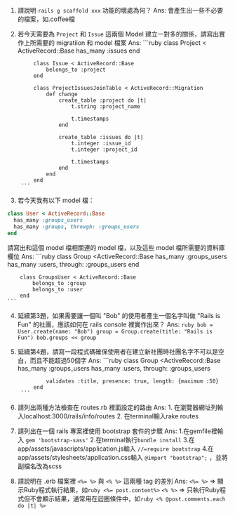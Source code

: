 1. 請說明 ```rails g scaffold xxx``` 功能的壞處為何？
	Ans:
		會產生出一些不必要的檔案，如.coffee檔

2. 若今天需要為 ```Project``` 和 ```Issue``` 這兩個 Model 建立一對多的關係，請寫出實作上所需要的 migratiion 和 model 檔案 
	Ans:
		```ruby
			class Project < ActiveRecord::Base
				has_many :issues
			end
			
			class Issue < ActiveRecord::Base
				belongs_to :project
			end
			
			class ProjectIssuesJoinTable < ActiveRecord::Migration
				def change
					create_table :project do |t|
						t.string :project_name
							
						t.timestamps
					end
					
					create_table :issues do |t|
						t.integer :issue_id
						t.integer :project_id
						
						t.timestamps
					end
				end
			end
		```
		

3. 若今天我有以下 model 檔：

  ```ruby
  class User < ActiveRecord::Base
    has_many :groups_users
    has_many :groups, through: :groups_users 
  end
  ```

  請寫出和這個 model 檔相關連的 model 檔，以及這些 model 檔所需要的資料庫欄位
	Ans:
	```ruby
		class Group <ActiveRecord::Base
			has_many :groups_users
			has_many :users, through: :groups_users
		end
		
		class GroupsUser < ActiveRecord::Base
			belongs_to :group
			belongs_to :user
		end
	```

4. 延續第3題，如果需要讓一個叫 "Bob" 的使用者產生一個名字叫做 "Rails is Fun" 的社團，應該如何在 rails console 裡實作出來？
	Ans:
		```ruby
			bob = User.create(name: "Bob")
			group = Group.create(title: "Rails is Fun")
			bob.groups << group
		```
5. 延續第4題，請寫一段程式碼確保使用者在建立新社團時社團名字不可以是空白，而且不能超過50個字
	Ans:
		```ruby
			class Group <ActiveRecord::Base
				has_many :groups_users
				has_many :users, through: :groups_users
				
				validates :title, presence: true, length: {maximum :50}
			end
		```
		
	
6. 請列出兩種方法檢查在 routes.rb 裡面設定的路由
	Ans:
		1. 在瀏覽器網址列輸入localhost:3000/rails/info/routes
		2. 在terminal輸入rake routes

7. 請列出在一個 rails 專案裡使用 bootstrap 套件的步驟
	Ans:
		1.在gemfile裡輸入 ```gem 'bootstrap-sass'```
		2.在terminal執行```bundle install```
		3.在app/assets/javascripts/application.js輸入 ```//=require bootstrap```
		4.在app/assets/stylesheets/application.css輸入 ```@import "bootstrap";``` ，並將副檔名改為scss 

8. 請說明在 .erb 檔案裡 ```<%= %>``` 與 ```<% %>``` 這兩種 tag 的差別
	Ans:
		```<%= %>``` => 顯示Ruby程式執行結果，如```ruby <%= post.content%>```
		```<% %>```  => 只執行Ruby程式但不會顯示結果，通常用在迴圈條件中，如```ruby <% @post.comments.each do |t| %>```
		